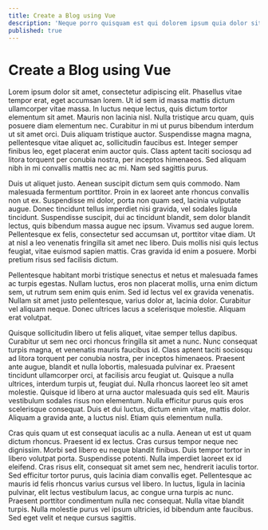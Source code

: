 ```yaml
---
title: Create a Blog using Vue
description: 'Neque porro quisquam est qui dolorem ipsum quia dolor sit amet, consectetur, adipisci velit...'
published: true
---
```


# Create a Blog using Vue

Lorem ipsum dolor sit amet, consectetur adipiscing elit. Phasellus vitae tempor erat, eget accumsan lorem. Ut id sem id massa mattis dictum ullamcorper vitae massa. In luctus neque lectus, quis dictum tortor elementum sit amet. Mauris non lacinia nisl. Nulla tristique arcu quam, quis posuere diam elementum nec. Curabitur in mi ut purus bibendum interdum ut sit amet orci. Duis aliquam tristique auctor. Suspendisse magna magna, pellentesque vitae aliquet ac, sollicitudin faucibus est. Integer semper finibus leo, eget placerat enim auctor quis. Class aptent taciti sociosqu ad litora torquent per conubia nostra, per inceptos himenaeos. Sed aliquam nibh in mi convallis mattis nec ac mi. Nam sed sagittis purus.

Duis ut aliquet justo. Aenean suscipit dictum sem quis commodo. Nam malesuada fermentum porttitor. Proin in ex laoreet ante rhoncus convallis non ut ex. Suspendisse mi dolor, porta non quam sed, lacinia vulputate augue. Donec tincidunt tellus imperdiet nisi gravida, vel sodales ligula tincidunt. Suspendisse suscipit, dui ac tincidunt blandit, sem dolor blandit lectus, quis bibendum massa augue nec ipsum. Vivamus sed augue lorem. Pellentesque ex felis, consectetur sed accumsan ut, porttitor vitae diam. Ut at nisl a leo venenatis fringilla sit amet nec libero. Duis mollis nisi quis lectus feugiat, vitae euismod sapien mattis. Cras gravida id enim a posuere. Morbi pretium risus sed facilisis dictum.

Pellentesque habitant morbi tristique senectus et netus et malesuada fames ac turpis egestas. Nullam luctus, eros non placerat mollis, urna enim dictum sem, ut rutrum sem enim quis enim. Sed id lectus vel ex gravida venenatis. Nullam sit amet justo pellentesque, varius dolor at, lacinia dolor. Curabitur vel aliquam neque. Donec ultrices lacus a scelerisque molestie. Aliquam erat volutpat.

Quisque sollicitudin libero ut felis aliquet, vitae semper tellus dapibus. Curabitur ut sem nec orci rhoncus fringilla sit amet a nunc. Nunc consequat turpis magna, et venenatis mauris faucibus id. Class aptent taciti sociosqu ad litora torquent per conubia nostra, per inceptos himenaeos. Praesent ante augue, blandit et nulla lobortis, malesuada pulvinar ex. Praesent tincidunt ullamcorper orci, at facilisis arcu feugiat ut. Quisque a nulla ultrices, interdum turpis ut, feugiat dui. Nulla rhoncus laoreet leo sit amet molestie. Quisque id libero at urna auctor malesuada quis sed elit. Mauris vestibulum sodales risus non elementum. Nulla efficitur purus quis eros scelerisque consequat. Duis et dui luctus, dictum enim vitae, mattis dolor. Aliquam a gravida ante, a luctus nisl. Etiam quis elementum nulla.

Cras quis quam ut est consequat iaculis ac a nulla. Aenean ut est ut quam dictum rhoncus. Praesent id ex lectus. Cras cursus tempor neque nec dignissim. Morbi sed libero eu neque blandit finibus. Duis tempor tortor in libero volutpat porta. Suspendisse potenti. Nulla imperdiet laoreet ex id eleifend. Cras risus elit, consequat sit amet sem nec, hendrerit iaculis tortor. Sed efficitur tortor purus, quis lacinia diam convallis eget. Pellentesque ac mauris id felis rhoncus varius cursus vel libero. In luctus, ligula in lacinia pulvinar, elit lectus vestibulum lacus, ac congue urna turpis ac nunc. Praesent porttitor condimentum nulla nec consequat. Nulla vitae blandit turpis. Nulla molestie purus vel ipsum ultricies, id bibendum ante faucibus. Sed eget velit et neque cursus sagittis.